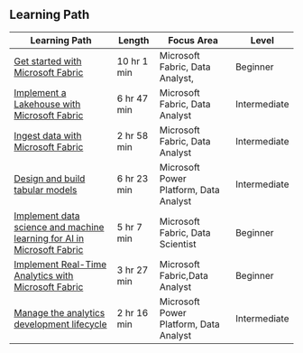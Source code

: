## Learning Path 

| Learning Path | Length | Focus Area | Level |
| ------ | ------ | ------ | ------ |
| [Get started with Microsoft Fabric](https://learn.microsoft.com/training/paths/get-started-fabric/) | 10 hr 1 min|Microsoft Fabric, Data Analyst, | Beginner |
| [Implement a Lakehouse with Microsoft Fabric](https://learn.microsoft.com/training/paths/implement-lakehouse-microsoft-fabric/) |6 hr 47 min |Microsoft Fabric, Data Analyst | Intermediate |
| [Ingest data with Microsoft Fabric](https://learn.microsoft.com/training/paths/ingest-data-with-microsoft-fabric/) | 2 hr 58 min |Microsoft Fabric, Data Analyst | Intermediate
| [Design and build tabular models](https://learn.microsoft.com/training/paths/design-build-tabular-models/) | 6 hr 23 min |Microsoft Power Platform, Data Analyst | Intermediate |
| [Implement data science and machine learning for AI in Microsoft Fabric](https://learn.microsoft.com/en-us/training/paths/implement-data-science-machine-learning-fabric/) | 5 hr 7 min|Microsoft Fabric, Data Scientist | Beginner |
|[Implement Real-Time Analytics with Microsoft Fabric](https://learn.microsoft.com/training/paths/explore-real-time-analytics-microsoft-fabric/) |3 hr 27 min | Microsoft Fabric,Data Analyst |Beginner|
| [Manage the analytics development lifecycle](https://learn.microsoft.com/training/paths/manage-analytics-development-lifecycle/) | 2 hr 16 min | Microsoft Power Platform, Data Analyst | Intermediate |
